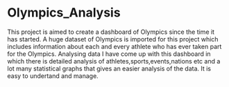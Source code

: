 # Olympics_Analysis
This project is aimed to create a dashboard of Olympics since the time it has started. A huge dataset of Olympics is imported for this project which includes information about each and every athlete who has ever taken part for the Olympics. Analysing data I have come up with this dashboard in which there is detailed analysis of athletes,sports,events,nations etc and a lot many statistical graphs that gives an easier analysis of the data. It is easy to undertand and manage.

